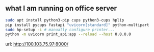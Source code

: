 


## what I am running on office server

```bash
sudo apt install python3-pip cups python3-cups hplip
pip install pycups fastapi "uvicorn[standard]" python-multipart
sudo hp-setup -i # manually configure printer...
python -m uvicorn print_api:app --reload --host 0.0.0.0
```

url: http://100.103.75.97:8000/